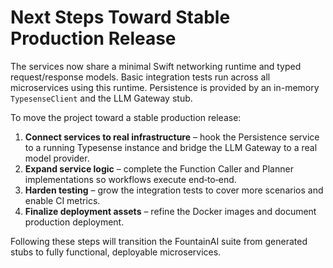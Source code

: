 # Next Steps Toward Stable Production Release

The services now share a minimal Swift networking runtime and typed request/response models. Basic integration tests run across all microservices using this runtime. Persistence is provided by an in-memory `TypesenseClient` and the LLM Gateway stub.

To move the project toward a stable production release:

1. **Connect services to real infrastructure** – hook the Persistence service to a running Typesense instance and bridge the LLM Gateway to a real model provider.
2. **Expand service logic** – complete the Function Caller and Planner implementations so workflows execute end‑to‑end.
3. **Harden testing** – grow the integration tests to cover more scenarios and enable CI metrics.
4. **Finalize deployment assets** – refine the Docker images and document production deployment.

Following these steps will transition the FountainAI suite from generated stubs to fully functional, deployable microservices.
